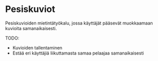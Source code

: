 Pesiskuviot
===========
Pesiskuvioiden mietintätyökalu, jossa käyttäjät pääsevät muokkaamaan kuvioita samanaikaisesti.

TODO:
* Kuvioiden tallentaminen
* Estää eri käyttäjiä liikuttamasta samaa pelaajaa samanaikaisesti
